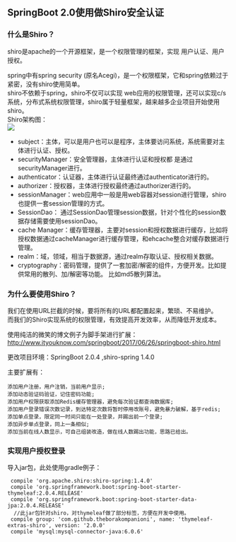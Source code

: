 ## SpringBoot 2.0使用做Shiro安全认证
### 什么是Shiro？
shiro是apache的一个开源框架，是一个权限管理的框架，实现 用户认证、用户授权。  

spring中有spring security (原名Acegi)，是一个权限框架，它和spring依赖过于紧密，没有shiro使用简单。  
shiro不依赖于spring，shiro不仅可以实现 web应用的权限管理，还可以实现c/s系统，分布式系统权限管理，shiro属于轻量框架，越来越多企业项目开始使用shiro。   
Shiro架构图：  
![](https://ws1.sinaimg.cn/large/006mOQRagy1fyazmow3hij30m80ezn8q.jpg)  
* subject：主体，可以是用户也可以是程序，主体要访问系统，系统需要对主体进行认证、授权。
* securityManager：安全管理器，主体进行认证和授权都 是通过securityManager进行。
* authenticator：认证器，主体进行认证最终通过authenticator进行的。
* authorizer：授权器，主体进行授权最终通过authorizer进行的。
* sessionManager：web应用中一般是用web容器对session进行管理，shiro也提供一套session管理的方式。
* SessionDao： 通过SessionDao管理session数据，针对个性化的session数据存储需要使用sessionDao。
* cache Manager：缓存管理器，主要对session和授权数据进行缓存，比如将授权数据通过cacheManager进行缓存管理，和ehcache整合对缓存数据进行管理。
* realm：域，领域，相当于数据源，通过realm存取认证、授权相关数据。
* cryptography：密码管理，提供了一套加密/解密的组件，方便开发。比如提供常用的散列、加/解密等功能。
比如md5散列算法。

### 为什么要使用Shiro？
我们在使用URL拦截的时候，要将所有的URL都配置起来，繁琐、不易维护。  
而我们的Shiro实现系统的权限管理，有效提高开发效率，从而降低开发成本。

使用纯洁的微笑的博文例子为脚手架进行扩展：  
http://www.ityouknow.com/springboot/2017/06/26/springboot-shiro.html  

更改项目环境：SpringBoot 2.0.4 ,shiro-spring 1.4.0  

主要扩展有：  
```text
添加用户注册，用户注销，当前用户显示;  
添加动态验证码验证，记住密码功能;
添加用户权限获取添加Redis缓存管理器，避免每次验证都查询数据库;
添加用户登录错误次数记录，到达特定次数将暂时停用改账号，避免暴力破解，基于redis;
添加单点登录，限定同一时间只能在一处登录，并踢出前一个登录;
添加异步单点登录，同上一条相似;
添加当前在线人数显示，可自己组装改造，做在线人数踢出功能，思路已给出。
```

### 实现用户授权登录

导入jar包，此处使用gradle例子：  
```text
 compile 'org.apache.shiro:shiro-spring:1.4.0'
 compile 'org.springframework.boot:spring-boot-starter-thymeleaf:2.0.4.RELEASE'
 compile 'org.springframework.boot:spring-boot-starter-data-jpa:2.0.4.RELEASE'
  //此jar包针对shiro，对thymeleaf做了部分标签，方便在开发中使用。
 compile group: 'com.github.theborakompanioni', name: 'thymeleaf-extras-shiro', version: '2.0.0'
 compile 'mysql:mysql-connector-java:6.0.6'


